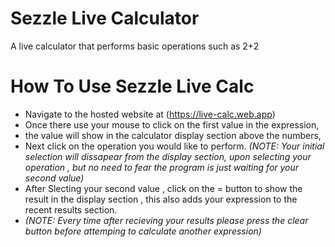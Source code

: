 # Sezzle Live Calculator
A live calculator that performs basic operations such as 2+2

# How To Use Sezzle Live Calc
* Navigate to the hosted website at (https://live-calc.web.app)
* Once there use your mouse to click on the first value in the expression, 
* the value will show in the calculator display section above the numbers,
* Next click on the operation you would like to perform. 
_(NOTE: Your initial selection will dissapear from the display section, upon selecting your operation , but no need to fear the program is just waiting for your second value)_
* After Slecting your second value , click on the = button to show the result in the display section , this also adds your expression to the recent results section.
* _(NOTE: Every time after recieving your results please press the clear button before attemping to calculate another expression)_
